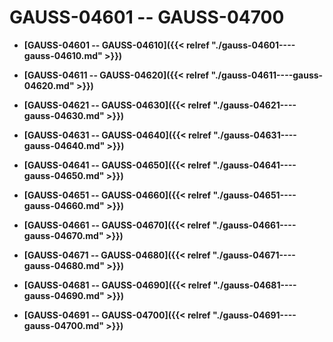 # GAUSS-04601 -- GAUSS-04700<a name="ZH-CN_TOPIC_0302073551"></a>

-   **[GAUSS-04601 -- GAUSS-04610]({{< relref "./gauss-04601----gauss-04610.md" >}})**  

-   **[GAUSS-04611 -- GAUSS-04620]({{< relref "./gauss-04611----gauss-04620.md" >}})**  

-   **[GAUSS-04621 -- GAUSS-04630]({{< relref "./gauss-04621----gauss-04630.md" >}})**  

-   **[GAUSS-04631 -- GAUSS-04640]({{< relref "./gauss-04631----gauss-04640.md" >}})**  

-   **[GAUSS-04641 -- GAUSS-04650]({{< relref "./gauss-04641----gauss-04650.md" >}})**  

-   **[GAUSS-04651 -- GAUSS-04660]({{< relref "./gauss-04651----gauss-04660.md" >}})**  

-   **[GAUSS-04661 -- GAUSS-04670]({{< relref "./gauss-04661----gauss-04670.md" >}})**  

-   **[GAUSS-04671 -- GAUSS-04680]({{< relref "./gauss-04671----gauss-04680.md" >}})**  

-   **[GAUSS-04681 -- GAUSS-04690]({{< relref "./gauss-04681----gauss-04690.md" >}})**  

-   **[GAUSS-04691 -- GAUSS-04700]({{< relref "./gauss-04691----gauss-04700.md" >}})**  


